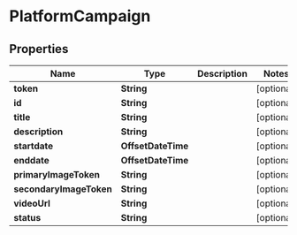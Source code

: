 

# PlatformCampaign


## Properties

Name | Type | Description | Notes
------------ | ------------- | ------------- | -------------
**token** | **String** |  |  [optional]
**id** | **String** |  |  [optional]
**title** | **String** |  |  [optional]
**description** | **String** |  |  [optional]
**startdate** | **OffsetDateTime** |  |  [optional]
**enddate** | **OffsetDateTime** |  |  [optional]
**primaryImageToken** | **String** |  |  [optional]
**secondaryImageToken** | **String** |  |  [optional]
**videoUrl** | **String** |  |  [optional]
**status** | **String** |  |  [optional]



